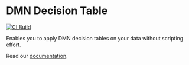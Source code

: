 # DMN Decision Table

[![CI Build](https://github.com/axonivy-market/decision-table/actions/workflows/ci.yml/badge.svg)](https://github.com/axonivy-market/decision-table/actions/workflows/ci.yml)

Enables you to apply DMN decision tables on your data without scripting effort.

Read our [documentation](dmn-decision-table-product/README.md).
